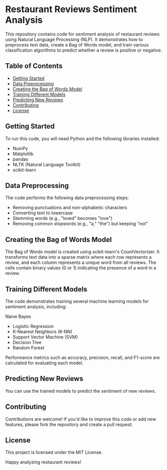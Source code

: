 # Restaurant Reviews Sentiment Analysis

This repository contains code for sentiment analysis of restaurant reviews using Natural Language Processing (NLP). It demonstrates how to preprocess text data, create a Bag of Words model, and train various classification algorithms to predict whether a review is positive or negative.

## Table of Contents
- [Getting Started](#getting-started)
- [Data Preprocessing](#data-preprocessing)
- [Creating the Bag of Words Model](#creating-the-bag-of-words-model)
- [Training Different Models](#training-different-models)
- [Predicting New Reviews](#predicting-new-reviews)
- [Contributing](#contributing)
- [License](#license)

## Getting Started

To run this code, you will need Python and the following libraries installed:

- NumPy
- Matplotlib
- pandas
- NLTK (Natural Language Toolkit)
- scikit-learn

## Data Preprocessing
The code performs the following data preprocessing steps:

- Removing punctuations and non-alphabetic characters
- Converting text to lowercase
- Stemming words (e.g., "loved" becomes "love")
- Removing common stopwords (e.g., "a," "the") but keeping "not"

## Creating the Bag of Words Model
The Bag of Words model is created using scikit-learn's CountVectorizer. It transforms text data into a sparse matrix where each row represents a review, and each column represents a unique word from all reviews. The cells contain binary values (0 or 1) indicating the presence of a word in a review.

## Training Different Models
The code demonstrates training several machine learning models for sentiment analysis, including:

Naive Bayes
- Logistic Regression
- K-Nearest Neighbors (K-NN)
- Support Vector Machine (SVM)
- Decision Tree
- Random Forest

Performance metrics such as accuracy, precision, recall, and F1-score are calculated for evaluating each model.

## Predicting New Reviews
You can use the trained models to predict the sentiment of new reviews.

## Contributing
Contributions are welcome! If you'd like to improve this code or add new features, please fork the repository and create a pull request.

## License
This project is licensed under the MIT License.

Happy analyzing restaurant reviews!
